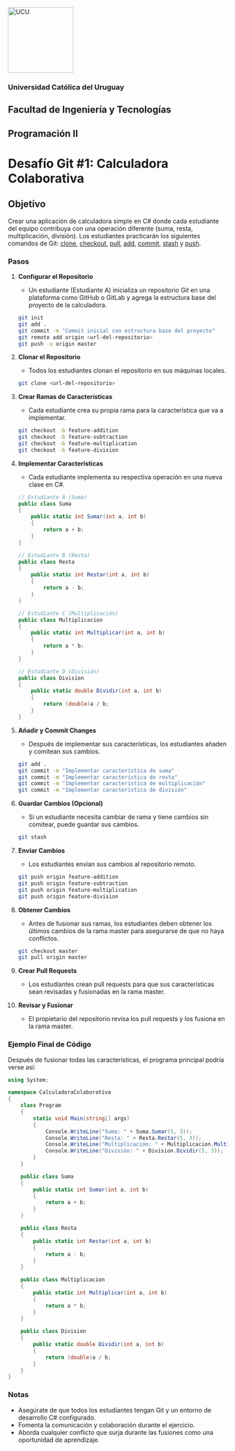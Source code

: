 <img alt="UCU" src="https://www.ucu.edu.uy/plantillas/images/logo_ucu.svg" width="150"/>

### Universidad Católica del Uruguay
## Facultad de Ingeniería y Tecnologías
## Programación II


# Desafío Git #1: Calculadora Colaborativa

## Objetivo
Crear una aplicación de calculadora simple en C# donde cada estudiante del equipo contribuya con una operación diferente (suma, resta, multiplicación, división). Los estudiantes practicarán los siguientes comandos de Git: [clone](https://git-scm.com/docs/git-clone), [checkout](https://git-scm.com/docs/git-checkout), [pull](https://git-scm.com/docs/git-pull), [add](https://git-scm.com/docs/git-add), [commit](https://git-scm.com/docs/git-commit), [stash](https://git-scm.com/docs/git-stash) y [push](https://git-scm.com/docs/git-push).

### Pasos

1. **Configurar el Repositorio**
   - Un estudiante (Estudiante A) inicializa un repositorio Git en una plataforma como GitHub o GitLab y agrega la estructura base del proyecto de la calculadora.

   ```bash
   git init
   git add .
   git commit -m "Commit inicial con estructura base del proyecto"
   git remote add origin <url-del-repositorio>
   git push -u origin master
   ```

2. **Clonar el Repositorio**
   - Todos los estudiantes clonan el repositorio en sus máquinas locales.

   ```bash
   git clone <url-del-repositorio>
   ```

3. **Crear Ramas de Características**
   - Cada estudiante crea su propia rama para la característica que va a implementar.

   ```bash
   git checkout -b feature-addition
   git checkout -b feature-subtraction
   git checkout -b feature-multiplication
   git checkout -b feature-division
   ```

4. **Implementar Características**
   - Cada estudiante implementa su respectiva operación en una nueva clase en C#.

   ```csharp
   // Estudiante A (Suma)
   public class Suma
   {
       public static int Sumar(int a, int b)
       {
           return a + b;
       }
   }

   // Estudiante B (Resta)
   public class Resta
   {
       public static int Restar(int a, int b)
       {
           return a - b;
       }
   }

   // Estudiante C (Multiplicación)
   public class Multiplicacion
   {
       public static int Multiplicar(int a, int b)
       {
           return a * b;
       }
   }

   // Estudiante D (División)
   public class Division
   {
       public static double Dividir(int a, int b)
       {
           return (double)a / b;
       }
   }
   ```

5. **Añadir y Commit Changes**
   - Después de implementar sus características, los estudiantes añaden y comitean sus cambios.

   ```bash
   git add .
   git commit -m "Implementar característica de suma"
   git commit -m "Implementar característica de resta"
   git commit -m "Implementar característica de multiplicación"
   git commit -m "Implementar característica de división"
   ```

6. **Guardar Cambios (Opcional)**
   - Si un estudiante necesita cambiar de rama y tiene cambios sin comitear, puede guardar sus cambios.

   ```bash
   git stash
   ```

7. **Enviar Cambios**
   - Los estudiantes envían sus cambios al repositorio remoto.

   ```bash
   git push origin feature-addition
   git push origin feature-subtraction
   git push origin feature-multiplication
   git push origin feature-division
   ```

8. **Obtener Cambios**
   - Antes de fusionar sus ramas, los estudiantes deben obtener los últimos cambios de la rama master para asegurarse de que no haya conflictos.

   ```bash
   git checkout master
   git pull origin master
   ```

9. **Crear Pull Requests**
   - Los estudiantes crean pull requests para que sus características sean revisadas y fusionadas en la rama master.

10. **Revisar y Fusionar**
    - El propietario del repositorio revisa los pull requests y los fusiona en la rama master.

### Ejemplo Final de Código
Después de fusionar todas las características, el programa principal podría verse así:

```csharp
using System;

namespace CalculadoraColaborativa
{
    class Program
    {
        static void Main(string[] args)
        {
            Console.WriteLine("Suma: " + Suma.Sumar(5, 3));
            Console.WriteLine("Resta: " + Resta.Restar(5, 3));
            Console.WriteLine("Multiplicación: " + Multiplicacion.Multiplicar(5, 3));
            Console.WriteLine("División: " + Division.Dividir(5, 3));
        }
    }

    public class Suma
    {
        public static int Sumar(int a, int b)
        {
            return a + b;
        }
    }

    public class Resta
    {
        public static int Restar(int a, int b)
        {
            return a - b;
        }
    }

    public class Multiplicacion
    {
        public static int Multiplicar(int a, int b)
        {
            return a * b;
        }
    }

    public class Division
    {
        public static double Dividir(int a, int b)
        {
            return (double)a / b;
        }
    }
}
```

### Notas
- Asegúrate de que todos los estudiantes tengan Git y un entorno de desarrollo C# configurado.
- Fomenta la comunicación y colaboración durante el ejercicio.
- Aborda cualquier conflicto que surja durante las fusiones como una oportunidad de aprendizaje.